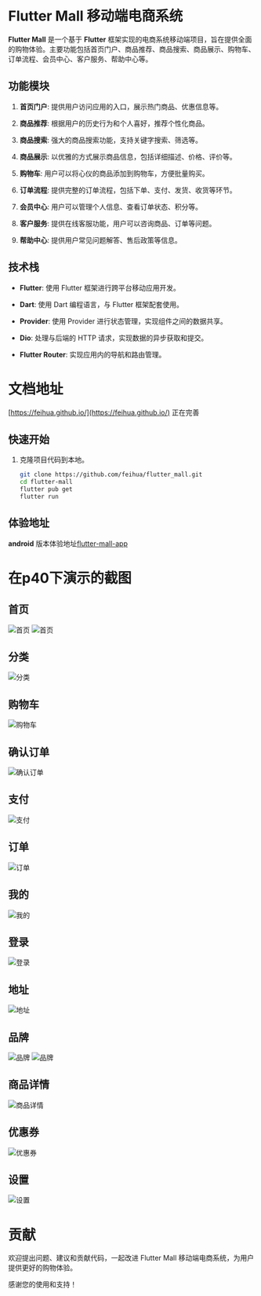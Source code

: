 # Flutter Mall 移动端电商系统

**Flutter Mall** 是一个基于 **Flutter** 框架实现的电商系统移动端项目，旨在提供全面的购物体验。主要功能包括首页门户、商品推荐、商品搜索、商品展示、购物车、订单流程、会员中心、客户服务、帮助中心等。

## 功能模块

1. **首页门户**: 提供用户访问应用的入口，展示热门商品、优惠信息等。

2. **商品推荐**: 根据用户的历史行为和个人喜好，推荐个性化商品。

3. **商品搜索**: 强大的商品搜索功能，支持关键字搜索、筛选等。

4. **商品展示**: 以优雅的方式展示商品信息，包括详细描述、价格、评价等。

5. **购物车**: 用户可以将心仪的商品添加到购物车，方便批量购买。

6. **订单流程**: 提供完整的订单流程，包括下单、支付、发货、收货等环节。

7. **会员中心**: 用户可以管理个人信息、查看订单状态、积分等。

8. **客户服务**: 提供在线客服功能，用户可以咨询商品、订单等问题。

9. **帮助中心**: 提供用户常见问题解答、售后政策等信息。

## 技术栈

- **Flutter**: 使用 Flutter 框架进行跨平台移动应用开发。

- **Dart**: 使用 Dart 编程语言，与 Flutter 框架配套使用。

- **Provider**: 使用 Provider 进行状态管理，实现组件之间的数据共享。

- **Dio**: 处理与后端的 HTTP 请求，实现数据的异步获取和提交。

- **Flutter Router**: 实现应用内的导航和路由管理。

# 文档地址
[https://feihua.github.io/](https://feihua.github.io/) 正在完善


## 快速开始

1. 克隆项目代码到本地。
   ```bash
   git clone https://github.com/feihua/flutter_mall.git
   cd flutter-mall
   flutter pub get
   flutter run

## 体验地址
**android** 版本体验地址[flutter-mall-app](https://www.pgyer.com/OoW2Zy)

# 在p40下演示的截图

## 首页

![首页](./document/images/home.jpg)
![首页](./document/images/home1.jpg)

## 分类

![分类](./document/images/category.jpg)

## 购物车

![购物车](./document/images/cart.jpg)

## 确认订单

![确认订单](./document/images/comfi_order.jpg)

## 支付

![支付](./document/images/pay.jpg)

## 订单

![订单](./document/images/order.jpg)

## 我的

![我的](./document/images/mine.jpg)

## 登录

![登录](./document/images/login.jpg)

## 地址

![地址](./document/images/address.jpg)

## 品牌

![品牌](./document/images/brand_list.jpg)
![品牌](./document/images/brand_detail.jpg)

## 商品详情

![商品详情](./document/images/product_detail.jpg)

## 优惠券

![优惠券](./document/images/coupnon.jpg)

## 设置

![设置](./document/images/setting.jpg)

# 贡献
欢迎提出问题、建议和贡献代码，一起改进 Flutter Mall 移动端电商系统，为用户提供更好的购物体验。

感谢您的使用和支持！
